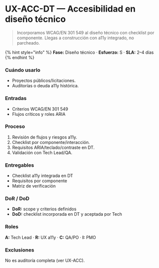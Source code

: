 # UX-ACC-DT — Accesibilidad en diseño técnico

> Incorporamos WCAG/EN 301 549 al diseño técnico con checklist por componente. Llegas a construcción con a11y integrado, no parcheado.

{% hint style="info" %}
**Fase:** Diseño técnico · **Esfuerzo:** S · **SLA:** 2–4 días
{% endhint %}

### Cuándo usarlo

* Proyectos públicos/licita­ciones.
* Auditorías o deuda a11y histórica.

### Entradas

* Criterios WCAG/EN 301 549
* Flujos críticos y roles ARIA

### Proceso

1. Revisión de flujos y riesgos a11y.
2. Checklist por componente/interacción.
3. Requisitos ARIA/teclado/contraste en DT.
4. Validación con Tech Lead/QA.

### Entregables

* Checklist a11y integrada en DT
* Requisitos por componente
* Matriz de verificación

### DoR / DoD

* **DoR:** scope y criterios definidos
* **DoD:** checklist incorporada en DT y aceptada por Tech

### Roles

**A:** Tech Lead · **R:** UX a11y · **C:** QA/PO · **I:** PMO

### Exclusiones

No es auditoría completa (ver UX-ACC).
